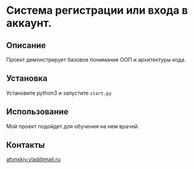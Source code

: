 # Система регистрации или входа в аккаунт.

## Описание
Проект демонстрирует базовое понимание ООП и архитектуры кода.
## Установка
Установите python3 и запустите `start.py`

## Использование
Мой проект подойдет для обучения на нем врачей.

## Контакты
afonskiy.vlad@mail.ru 
